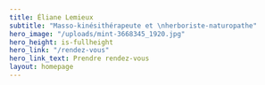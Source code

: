 ```yaml
---
title: Éliane Lemieux
subtitle: "Masso-kinésithérapeute et \nherboriste-naturopathe"
hero_image: "/uploads/mint-3668345_1920.jpg"
hero_height: is-fullheight
hero_link: "/rendez-vous"
hero_link_text: Prendre rendez-vous
layout: homepage
---
```



